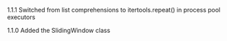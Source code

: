 1.1.1
Switched from list comprehensions to itertools.repeat() in process pool executors

1.1.0
Added the SlidingWindow class